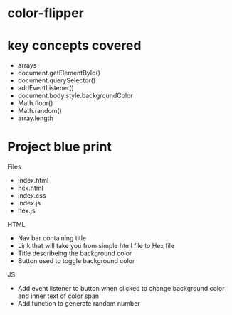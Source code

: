 # color-flipper

# key concepts covered

- arrays
- document.getElementById()
- document.querySelector()
- addEventListener()
- document.body.style.backgroundColor
- Math.floor()
- Math.random()
- array.length

# Project blue print

Files

- index.html
- hex.html
- index.css
- index.js
- hex.js

HTML

- Nav bar containing title
- Link that will take you from simple html file to Hex file
- Title describeing the background color
- Button used to toggle background color

JS

- Add event listener to button when clicked to change background color and inner text of color span
- Add function to generate random number

